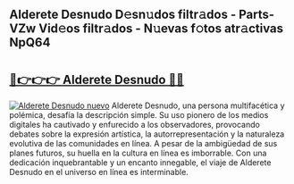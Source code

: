 ## Alderete Desnudo D𝚎sn𝚞dos filtr𝚊dos - Parts-VZw Vid𝚎os filtr𝚊dos - N𝚞evas f𝚘tos atr𝚊ctivas NpQ64

# <h2><a href="http://mb1frdz.tromn.icu/?c=Alderete+Desnudo">🔗👉👉👉 Alderete Desnudo 🔗🔗</a></h2>

[![Alderete Desnudo nuevo](https://i.imgur.com/pEAQMta.gif)](http://mb1frdz.tromn.icu/?c=Alderete+Desnudo)
Alderete Desnudo, una persona multifacética y polémica, desafía la descripción simple. Su uso pionero de los medios digitales ha cautivado y enfurecido a los observadores, provocando debates sobre la expresión artística, la autorrepresentación y la naturaleza evolutiva de las comunidades en línea. A pesar de la ambigüedad de sus planes futuros, su huella en la cultura en línea es imborrable. Con una dedicación inquebrantable y un encanto innegable, el viaje de Alderete Desnudo en el universo en línea es interminable.

